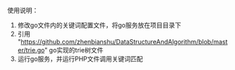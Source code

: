 使用说明：

1. 修改go文件内的关键词配置文件，将go服务放在项目目录下
2. 引用 "https://github.com/zhenbianshu/DataStructureAndAlgorithm/blob/master/trie.go" go实现的trie树文件
3. 运行go服务，并运行PHP文件调用关键词匹配